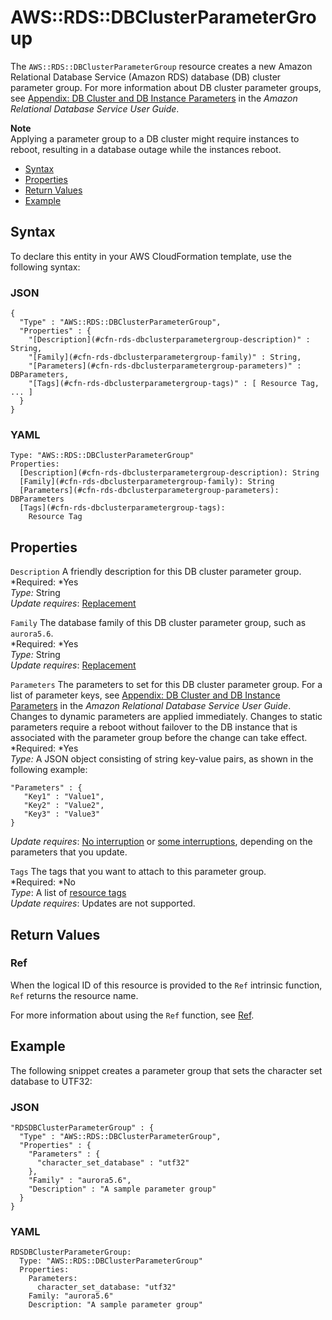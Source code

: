 # AWS::RDS::DBClusterParameterGroup<a name="aws-resource-rds-dbclusterparametergroup"></a>

The `AWS::RDS::DBClusterParameterGroup` resource creates a new Amazon Relational Database Service \(Amazon RDS\) database \(DB\) cluster parameter group\. For more information about DB cluster parameter groups, see [Appendix: DB Cluster and DB Instance Parameters](http://docs.aws.amazon.com/AmazonRDS/latest/UserGuide/Aurora.Appendix.ParameterGroups.html) in the *Amazon Relational Database Service User Guide*\.

**Note**  
Applying a parameter group to a DB cluster might require instances to reboot, resulting in a database outage while the instances reboot\.


+ [Syntax](#aws-resource-rds-dbclusterparametergroup-syntax)
+ [Properties](#w3ab2c21c10d882c11)
+ [Return Values](#w3ab2c21c10d882c13)
+ [Example](#w3ab2c21c10d882c15)

## Syntax<a name="aws-resource-rds-dbclusterparametergroup-syntax"></a>

To declare this entity in your AWS CloudFormation template, use the following syntax:

### JSON<a name="aws-resource-rds-dbclusterparametergroup-syntax.json"></a>

```
{
  "Type" : "AWS::RDS::DBClusterParameterGroup",
  "Properties" : {
    "[Description](#cfn-rds-dbclusterparametergroup-description)" : String,
    "[Family](#cfn-rds-dbclusterparametergroup-family)" : String,
    "[Parameters](#cfn-rds-dbclusterparametergroup-parameters)" : DBParameters,
    "[Tags](#cfn-rds-dbclusterparametergroup-tags)" : [ Resource Tag, ... ]
  }
}
```

### YAML<a name="aws-resource-rds-dbclusterparametergroup-syntax.yaml"></a>

```
Type: "AWS::RDS::DBClusterParameterGroup"
Properties: 
  [Description](#cfn-rds-dbclusterparametergroup-description): String
  [Family](#cfn-rds-dbclusterparametergroup-family): String
  [Parameters](#cfn-rds-dbclusterparametergroup-parameters): DBParameters
  [Tags](#cfn-rds-dbclusterparametergroup-tags):
    Resource Tag
```

## Properties<a name="w3ab2c21c10d882c11"></a>

`Description`  <a name="cfn-rds-dbclusterparametergroup-description"></a>
A friendly description for this DB cluster parameter group\.  
*Required: *Yes  
*Type:* String  
*Update requires*: [Replacement](using-cfn-updating-stacks-update-behaviors.md#update-replacement)

`Family`  <a name="cfn-rds-dbclusterparametergroup-family"></a>
The database family of this DB cluster parameter group, such as `aurora5.6`\.  
*Required: *Yes  
*Type:* String  
*Update requires*: [Replacement](using-cfn-updating-stacks-update-behaviors.md#update-replacement)

`Parameters`  <a name="cfn-rds-dbclusterparametergroup-parameters"></a>
The parameters to set for this DB cluster parameter group\. For a list of parameter keys, see [Appendix: DB Cluster and DB Instance Parameters](http://docs.aws.amazon.com/AmazonRDS/latest/UserGuide/Aurora.Appendix.ParameterGroups.html) in the *Amazon Relational Database Service User Guide*\.  
Changes to dynamic parameters are applied immediately\. Changes to static parameters require a reboot without failover to the DB instance that is associated with the parameter group before the change can take effect\.  
*Required: *Yes  
*Type:* A JSON object consisting of string key\-value pairs, as shown in the following example:  

```
"Parameters" : {
   "Key1" : "Value1",
   "Key2" : "Value2",
   "Key3" : "Value3"
}
```
*Update requires*: [No interruption](using-cfn-updating-stacks-update-behaviors.md#update-no-interrupt) or [some interruptions](using-cfn-updating-stacks-update-behaviors.md#update-some-interrupt), depending on the parameters that you update\.

`Tags`  <a name="cfn-rds-dbclusterparametergroup-tags"></a>
The tags that you want to attach to this parameter group\.  
*Required: *No  
*Type*: A list of [resource tags](aws-properties-resource-tags.md)  
*Update requires*: Updates are not supported\.

## Return Values<a name="w3ab2c21c10d882c13"></a>

### Ref<a name="w3ab2c21c10d882c13b2"></a>

When the logical ID of this resource is provided to the `Ref` intrinsic function, `Ref` returns the resource name\.

For more information about using the `Ref` function, see [Ref](intrinsic-function-reference-ref.md)\.

## Example<a name="w3ab2c21c10d882c15"></a>

The following snippet creates a parameter group that sets the character set database to UTF32:

### JSON<a name="aws-resource-rds-dbclusterparametergroup-example.json"></a>

```
"RDSDBClusterParameterGroup" : {
  "Type" : "AWS::RDS::DBClusterParameterGroup",
  "Properties" : {
    "Parameters" : {
      "character_set_database" : "utf32"
    },
    "Family" : "aurora5.6",
    "Description" : "A sample parameter group"
  }
}
```

### YAML<a name="aws-resource-rds-dbclusterparametergroup-example.yaml"></a>

```
RDSDBClusterParameterGroup: 
  Type: "AWS::RDS::DBClusterParameterGroup"
  Properties: 
    Parameters: 
      character_set_database: "utf32"
    Family: "aurora5.6"
    Description: "A sample parameter group"
```